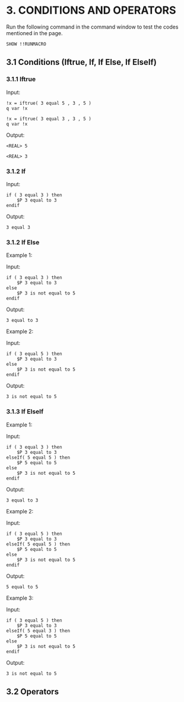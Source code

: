 # 3. CONDITIONS AND OPERATORS

Run the following command in the command window to test the codes mentioned in the page.

`SHOW !!RUNMACRO`

## 3.1 Conditions (Iftrue, If, If Else, If ElseIf)

### 3.1.1 Iftrue

Input:
```
!x = iftrue( 3 equal 5 , 3 , 5 ) 
q var !x

!x = iftrue( 3 equal 3 , 3 , 5 ) 
q var !x
```
Output:
```
<REAL> 5

<REAL> 3
```

### 3.1.2 If

Input:
```
if ( 3 equal 3 ) then
    $P 3 equal to 3
endif
```
Output:
```
3 equal 3
```

### 3.1.2 If Else

Example 1:

Input:
```
if ( 3 equal 3 ) then
    $P 3 equal to 3
else
    $P 3 is not equal to 5
endif
```
Output:
```
3 equal to 3
```

Example 2:

Input:
```
if ( 3 equal 5 ) then
    $P 3 equal to 3
else
    $P 3 is not equal to 5
endif
```
Output:
```
3 is not equal to 5
```

### 3.1.3 If ElseIf

Example 1:

Input:
```
if ( 3 equal 3 ) then
    $P 3 equal to 3
elseIf( 5 equal 5 ) then
    $P 5 equal to 5
else
    $P 3 is not equal to 5
endif
```
Output:
```
3 equal to 3
```

Example 2:

Input:
```
if ( 3 equal 5 ) then
    $P 3 equal to 3
elseIf( 5 equal 5 ) then
    $P 5 equal to 5
else
    $P 3 is not equal to 5
endif
```
Output:
```
5 equal to 5
```

Example 3:

Input:
```
if ( 3 equal 5 ) then
    $P 3 equal to 3
elseIf( 5 equal 3 ) then
    $P 5 equal to 5
else
    $P 3 is not equal to 5
endif
```
Output:
```
3 is not equal to 5
```

## 3.2 Operators


